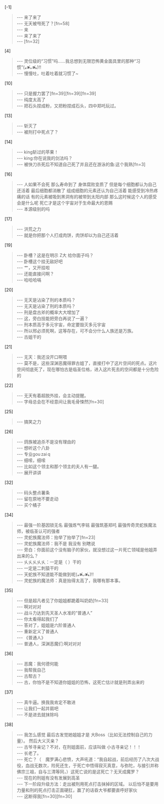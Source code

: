 
[-1] 
>--- 来了来了<br>
>--- 无天被甩死了？[fn=58]<br>
>--- 来<br>
>--- 来了来了<br>
>--- [fn=32]<br>

[4] 
>--- 灵位级的“习惯”吗……我总想到无限恐怖黄金面具里的那种“习惯”(⁎⁍̴̛ᴗ⁍̴̛⁎)‼<br>
>--- 慢慢吐，吐着吐着就习惯了~<br>

[10] 
>--- 只是握力罢了[fn=39][fn=39][fn=39]<br>
>--- 纯度太高了<br>
>--- 把石头捏成粉，又把粉捏成石头，四中郑吒玩过。<br>

[13] 
>--- 斩灭了<br>
>--- 被刑打中死点了？<br>

[14] 
>--- king斩过的苹果！<br>
>--- king:你在说我的剑法吗？<br>
>--- 被快刀杀死后不知道自己死了并且还在游泳的鱼:这个我熟[fn=3]<br>

[16] 
>--- 人如果不会死 那么寿命到了 身体腐败变质了 但是每个细胞都认为自己还活着 最后细胞都消散了 组成细胞的元素还认为自己活着 能感受到冷热疼痛的话 有的元素被吸到黑洞有的被带到太阳内部 那么这时候这个人的感受会是什么呢  死亡才是这个宇宙对于生命最大的恩赐<br>
>--- 本源级别的吗<br>

[17] 
>--- 洪荒之力<br>
>--- 就是你把那个人打成肉饼，肉饼却以为自己还活着<br>

[19] 
>--- 卧槽？这是在明示 Z大 给你面子吗？<br>
>--- 卧槽这个挂无敌好吧<br>
>--- 艹，又开挂啦<br>
>--- 还能直接问啊？<br>
>--- 哈哈哈嗝<br>

[20] 
>--- 无天是沾染了刑的本质吗？<br>
>--- 无天是沾染了刑的本质吗？<br>
>--- 刑是盘古斧的概率大大增加了<br>
>--- 这，旁白技能把旁白再说了一遍？<br>
>--- 刑本质高于多元宇宙，命定要毁灭多元宇宙<br>
>--- 所以邢必须死啊，这等存在，可不会分什么人族还是万族。<br>
>--- 古姐干的<br>

[21] 
>--- 无天：我还没开口啊喂<br>
>--- 莫不是，这些深渊恶魔得罪古姐了，直接打中了这片空间的死点。这片空间彻底死了，现在哪怕古是临圣位格，进入这片死去的空间都是十分危险的<br>

[22] 
>--- 无天有着超脱外挂，会主动提醒。<br>
>--- 字母总会在不经意间让我毛骨悚然[fn=30]<br>

[25] 
>--- 搞笑之力<br>

[26] 
>--- 鸽族被追杀不是没有理由的<br>
>--- 想听这个八卦<br>
>--- 专业gou zai q<br>
>--- 细嗦，细嗦<br>
>--- 比如这个领主和那个领主的夫人有一腿。<br>
>--- 展开讲讲<br>

[32] 
>--- 码头整点薯条<br>
>--- 留在原地不要走动<br>
>--- 买个橘子<br>

[34] 
>--- 最强一阶基因锁无名
最强炼气李铭
最强筑基郑吒
最强传奇灵蛇族魔法师，被临圣认可的强者<br>
>--- 灵蛇族魔法师：抬举了抬举了[fn=23]<br>
>--- 灵蛇族魔法师：我不是 我没有 别瞎说<br>
>--- 旁白：你面前这个没有脑子的家伙，就没想过这一片死亡领域是他姐弄出来的么？<br>
>--- 乆乆乆乆乆：一定是（   ）干的<br>
>--- 一定是二刺猿干的<br>
>--- 天蛇族不知道能不能做到呢(⁎⁍̴̛ᴗ⁍̴̛⁎)‼<br>
>--- 灵蛇族的魔法师：真是抬得太高了，我哪有那本事。<br>

[35] 
>--- 但是超凡者见了你姐姐都跪着叫奶奶[fn=33]<br>
>--- 啊对对对<br>
>--- 战斗力达到先天圣人水准的“普通人”<br>
>--- 你太看得起我们了<br>
>--- 答对了，姐姐是六阶普通人<br>
>--- 重新定义了普通人<br>
>--- 《普通人》<br>
>--- 普通人，深渊恶魔们:啊对对对<br>

[36] 
>--- 恶魔：我何德何能<br>
>--- 我帮我自己<br>
>--- 古帮古？<br>
>--- 古，你怕不是不知道你姐姐的恐怖，这死亡估计就是刑弄出来的<br>

[37] 
>--- 真牛逼。换我我肯定不敢进<br>
>--- 让我们一起并肩吧<br>
>--- 不是进去就抹除吗<br>

[38] 
>--- 我怎么感觉 最后古发觉她姐姐才是 大Boss（比如无法控制自己的力量）。
然后大义灭亲？<br>
>--- 古爷寻亲记？不对，在刑姐面前，应该叫做
小古寻亲记！！！<br>
>--- 长老了。<br>
>--- 死亡？（　魔罗满心悲愤，大声吼道：“我自起战，前后经历了八次大战役，血战无数次，险死还生，于死亡中悟得寂灭真意，与弥陀，与接引并称佛宗三祖，自与三清等同，）这死亡说的是这死亡？无天成魔罗？<br>
>--- 现在的刑姐有没有发展到高圣<br>
>--- 下一阶段升级方法：走出被刑用死点打击抹掉的区域。
以后怕不是要用力量和刑的死点打击正面硬肛，赢了的话昋大爷都要直呼好家伙<br>
>--- 这断得我[fn=30][fn=30]<br>
